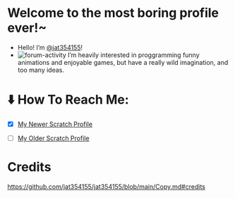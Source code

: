 # Welcome to the most boring profile ever!~

- Hello! I’m [@jat354155](https://github.com/jat354155/jat354155/blob/main/README.md#welcome-to-the-most-boring-profile-ever/ "Contact Methods")!
- ![forum-activity](https://user-images.githubusercontent.com/91216411/163730040-3731b979-3fc5-4f05-a6fa-a4e5acccc4fe.svg) I’m heavily interested in proggramming funny animations and enjoyable games, but have a really wild imagination, and too many ideas.

# ⬇️ How To Reach Me:

- [x] [My Newer Scratch Profile](https://scratch.mit.edu/users/n0t-f4k3r/ "My Newer Scratch Profile")

- [ ] [My Older Scratch Profile](https://scratch.mit.edu/users/jat354155/ "My Older Scratch Profile")

<!---
If you can read this, you 99% are sneaky enough that you wouldn't follow my scratch... jouldja' do that for me?
--->

# Credits
https://github.com/jat354155/jat354155/blob/main/Copy.md#credits
